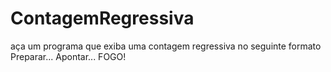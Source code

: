 # ContagemRegressiva
aça um programa que exiba uma contagem regressiva no seguinte formato           Preparar... Apontar... FOGO!
